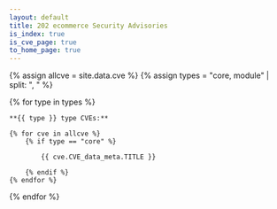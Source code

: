 ```yaml
---
layout: default
title: 202 ecommerce Security Advisories
is_index: true
is_cve_page: true
to_home_page: true
---
```


{% assign allcve = site.data.cve %}
{% assign types = "core, module" | split: ", " %}

{% for type in types %}

    **{{ type }} type CVEs:**

    {% for cve in allcve %}
        {% if type == "core" %}

            {{ cve.CVE_data_meta.TITLE }} 
        
        {% endif %}
    {% endfor %}
{% endfor %}


